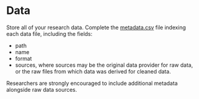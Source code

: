 # Data
Store all of your research data. Complete the [metadata.csv](metadata.csv) file indexing each data file, including the fields:

- path
- name
- format
- sources, where sources may be the original data provider for raw data, or the raw files from which data was derived for cleaned data.

Researchers are strongly encouraged to include additional metadata alongside raw data sources.
